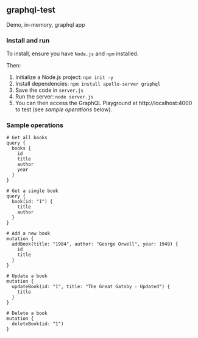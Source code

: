 ## graphql-test
Demo, in-memory, graphql app

### Install and run
To install, ensure you have `Node.js` and `npm` installed.

Then:

1. Initialize a Node.js project: `npm init -y`
2. Install dependencies: `npm install apollo-server graphql`
3. Save the code in `server.js`
4. Run the server: `node server.js`
5. You can then access the GraphQL Playground at http://localhost:4000 to test (see *sample
operations* below).

### Sample operations
```
# Get all books
query {
  books {
    id
    title
    author
    year
  }
}

# Get a single book
query {
  book(id: "1") {
    title
    author
  }
}

# Add a new book
mutation {
  addBook(title: "1984", author: "George Orwell", year: 1949) {
    id
    title
  }
}

# Update a book
mutation {
  updateBook(id: "1", title: "The Great Gatsby - Updated") {
    title
  }
}

# Delete a book
mutation {
  deleteBook(id: "1")
}
```